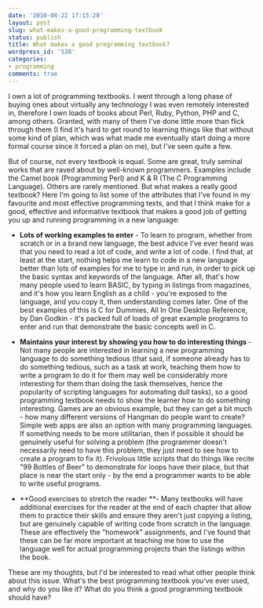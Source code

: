 ```yaml
---
date: '2010-08-22 17:15:28'
layout: post
slug: what-makes-a-good-programming-textbook
status: publish
title: What makes a good programming textbook?
wordpress_id: '538'
categories:
- programming
comments: true
---
```


I own a lot of programming textbooks. I went through a long phase of buying ones about virtually any technology I was even remotely interested in, therefore I own loads of books about Perl, Ruby, Python, PHP and C, among others. Granted, with many of them I've done little more than flick through them (I find it's hard to get round to learning things like that without some kind of plan, which was what made me eventually start doing a more formal course since it forced a plan on me), but I've seen quite a few.

But of course, not every textbook is equal. Some are great, truly seminal works that are raved about by well-known programmers. Examples include the Camel book (Programming Perl) and K & R (The C Programming Language). Others are rarely mentioned. But what makes a really good textbook? Here I'm going to list some of the attributes that I've found in my favourite and most effective programming texts, and that I think make for a good, effective and informative textbook that makes a good job of getting you up and running programming in a new language:



	
  * **Lots of working examples to enter** - To learn to program, whether from scratch or in a brand new language, the best advice I've ever heard was that you need to read a lot of code, and write a lot of code. I find that, at least at the start, nothing helps me learn to code in a new language better than lots of examples for me to type in and run, in order to pick up the basic syntax and keywords of the language. After all, that's how many people used to learn BASIC, by typing in listings from magazines, and it's how you learn English as a child - you're exposed to the language, and you copy it, then understanding comes later. One of the best examples of this is C for Dummies, All In One Desktop Reference, by Dan Godkin - it's packed full of loads of great example programs to enter and run that demonstrate the basic concepts well in C.

	
  * **Maintains your interest by showing you how to do interesting things** - Not many people are interested in learning a new programming language to do something tedious (that said, if someone already has to do something tedious, such as a task at work, teaching them how to write a program to do it for them may well be considerably more interesting for them than doing the task themselves, hence the popularity of scripting languages for automating dull tasks), so a good programming textbook needs to show the learner how to do something interesting. Games are an obvious example, but they can get a bit much - how many different versions of Hangman do people want to create? Simple web apps are also an option with many programming languages. If something needs to be more utilitarian, then if possible it should be genuinely useful for solving a problem (the programmer doesn't necessarily need to have this problem, they just need to see how to create a program to fix it). Frivolous little scripts that do things like recite "99 Bottles of Beer" to demonstrate for loops have their place, but that place is near the start only - by the end a programmer wants to be able to write useful programs.

	
  * **Good exercises to stretch the reader **- Many textbooks will have additional exercises for the reader at the end of each chapter that allow them to practice their skills and ensure they aren't just copying a listing, but are genuinely capable of writing code from scratch in the language. These are effectively the "homework" assignments, and I've found that these can be far more important at teaching me how to use the language well for actual programming projects than the listings within the book.


These are my thoughts, but I'd be interested to read what other people think about this issue. What's the best programming textbook you've ever used, and why do you like it? What do you think a good programming textbook should have?
